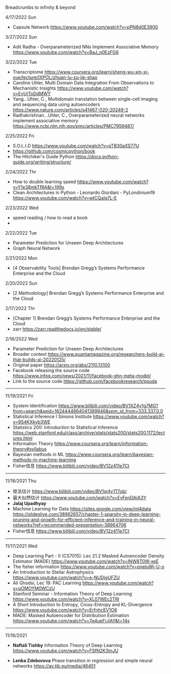 Breadcrumbs to infinity &amp; beyond

4/17/2022 Sun
* Capsule Network https://www.youtube.com/watch?v=pPN8d0E3900


3/27/2022 Sun
* Adit Radha - Overparameterized NNs Implement Associative Memory https://www.youtube.com/watch?v=BaJ_n0EzFG8

3/22/2022 Tue
* Transcriptome https://www.coursera.org/learn/sheng-wu-xin-xi-xue/lecture/IXPOL/zhuan-lu-zu-jie-shao
* Caroline Uhler, Multi Domain Data Integration From Observations to Mechanistic Insights https://www.youtube.com/watch?v=EyUrToDdMWY
* Yang...Uhler, C., Multidomain translation between single-cell imaging and sequencing data using autoencoders https://www.nature.com/articles/s41467-020-20249-2
* Radhakrishnan...Uhler, C., Overparameterized neural networks implement associative memory https://www.ncbi.nlm.nih.gov/pmc/articles/PMC7959487/


2/25/2022 Fri
* S.O.L.I.D https://www.youtube.com/watch?v=pTB30aXS77U
* https://github.com/cosmicpython/book
* The Hitchiker's Guide Python https://docs.python-guide.org/writing/structure/

2/24/2022 Thr
* How to double learning speed https://www.youtube.com/watch?v=Y1e38mkTfRA&t=199s
* Clean Architectures in Python - Leonardo Giordani - PyLondinium19 https://www.youtube.com/watch?v=wtCQalq7L-E

2/23/2022 Wed
* speed reading / how to read a book
* 

2/22/2022 Tue
* Parameter Prediction for Unseen Deep Architectures
* Graph Neural Network

2/21/2022 Mon
* [4 Observability Tools] Brendan Gregg’s Systems Performance Enterprise and the Cloud

2/20/2022 Sun
* [2 Methodology] Brendan Gregg’s Systems Performance Enterprise and the Cloud


2/17/2022 Thr
* [Chapter 1] Brendan Gregg’s Systems Performance Enterprise and the Cloud
* zarr https://zarr.readthedocs.io/en/stable/



2/16/2022 Wed
* Parameter Prediction for Unseen Deep Architectures
* Broader context https://www.quantamagazine.org/researchers-build-ai-that-builds-ai-20220125/
* Original paper https://arxiv.org/abs/2110.13100
* Facebook releasing the source code https://www.infoq.com/news/2021/11/facebook-ghn-meta-model/
* Link to the source code https://github.com/facebookresearch/ppuda


---------------
11/19/2021 Fri
* System Identification https://www.bilibili.com/video/BV1XZ4y1g7MG?from=search&seid=1624444864041389846&spm_id_from=333.337.0.0
* Statistical Inference I Simons Institute https://www.youtube.com/watch?v=9S4KXkyb3WE
* Statistics 200: Introduction to Statistical Inference https://web.stanford.edu/class/archive/stats/stats200/stats200.1172/lectures.html
* Information Theory https://www.coursera.org/learn/information-theory#syllabus
* Bayesian methods in ML https://www.coursera.org/learn/bayesian-methods-in-machine-learning
* Fisher信息 https://www.bilibili.com/video/BV12z411e7Ct
-----------
11/18/2021 Thu
* 矩法估计 https://www.bilibili.com/video/BV1qi4y1T7ob/
* 最大似然估计 https://www.youtube.com/watch?v=EyFenDAiA3Y
* **Jalaj Upadhyay** 
* Machine Learning for Data https://sites.google.com/view/ml4data
  https://slideslive.com/38962657/chapter-1-sparsity-in-deep-learning-pruning-and-growth-for-efficient-inference-and-training-in-neural-networks?ref=recommended-presentation-38964706
* Fisher信息 https://www.bilibili.com/video/BV12z411e7Ct

-----------
11/17/2021 Wed
 * Deep Learning Part - II (CS7015): Lec 21.2 Masked Autoencoder Density Estimator (MADE)
   https://www.youtube.com/watch?v=lNW8T0W-xeE
 * The fisher information
   https://www.youtube.com/watch?v=pneluWj-U-o
 * An Introduction to Stellar Astrophysics
   https://www.youtube.com/watch?v=e-NUDjgUFZU
 * Ali Ghodsi, Lec 19: PAC Learning
   https://www.youtube.com/watch?v=qOMOYM0WCzU
 * Stanford Seminar - Information Theory of Deep Learning
   https://www.youtube.com/watch?v=XL07WEc2TRI
 * A Short Introduction to Entropy, Cross-Entropy and KL-Divergence
   https://www.youtube.com/watch?v=ErfnhcEV1O8
 * MADE: Masked Autoencoder for Distribution Estimation
   https://www.youtube.com/watch?v=7q4ueFiJjAY&t=14s
   
   

---------
11/16/2021 
  * **Naftali Tishby** Information Theory of Deep Learning
    https://www.youtube.com/watch?v=FSfN2K3tnJU

  * **Lenka Zdeborova**
    Phase transition in regression and simple neural networks
    https://av.tib.eu/media/46451
